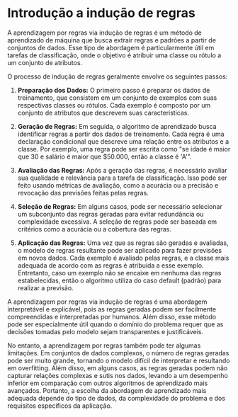 # Introdução a indução de regras

A aprendizagem por regras via indução de regras é um método de aprendizado de máquina que busca extrair regras e padrões a partir de conjuntos de dados. Esse tipo de abordagem é particularmente útil em tarefas de classificação, onde o objetivo é atribuir uma classe ou rótulo a um conjunto de atributos.

O processo de indução de regras geralmente envolve os seguintes passos:

1. **Preparação dos Dados:** O primeiro passo é preparar os dados de treinamento, que consistem em um conjunto de exemplos com suas respectivas classes ou rótulos. Cada exemplo é composto por um conjunto de atributos que descrevem suas características.

2. **Geração de Regras:** Em seguida, o algoritmo de aprendizado busca identificar regras a partir dos dados de treinamento. Cada regra é uma declaração condicional que descreve uma relação entre os atributos e a classe. Por exemplo, uma regra pode ser escrita como "se idade é maior que 30 e salário é maior que $50.000, então a classe é 'A'".

3. **Avaliação das Regras:** Após a geração das regras, é necessário avaliar sua qualidade e relevância para a tarefa de classificação. Isso pode ser feito usando métricas de avaliação, como a acurácia ou a precisão e revocação das previsões feitas pelas regras.

4. **Seleção de Regras:** Em alguns casos, pode ser necessário selecionar um subconjunto das regras geradas para evitar redundância ou complexidade excessiva. A seleção de regras pode ser baseada em critérios como a acurácia ou a cobertura das regras.

5. **Aplicação das Regras:** Uma vez que as regras são geradas e avaliadas, o modelo de regras resultante pode ser aplicado para fazer previsões em novos dados. Cada exemplo é avaliado pelas regras, e a classe mais adequada de acordo com as regras é atribuída a esse exemplo. Entretanto, caso um exemplo não se encaixe em nenhuma das regras estabelecidas, então o algoritmo utiliza do caso default (padrão) para realizar a previsão.

A aprendizagem por regras via indução de regras é uma abordagem interpretável e explicável, pois as regras geradas podem ser facilmente compreendidas e interpretadas por humanos. Além disso, esse método pode ser especialmente útil quando o domínio do problema requer que as decisões tomadas pelo modelo sejam transparentes e justificáveis.

No entanto, a aprendizagem por regras também pode ter algumas limitações. Em conjuntos de dados complexos, o número de regras geradas pode ser muito grande, tornando o modelo difícil de interpretar e resultando em overfitting. Além disso, em alguns casos, as regras geradas podem não capturar relações complexas e sutis nos dados, levando a um desempenho inferior em comparação com outros algoritmos de aprendizado mais avançados. Portanto, a escolha da abordagem de aprendizado mais adequada depende do tipo de dados, da complexidade do problema e dos requisitos específicos da aplicação.
